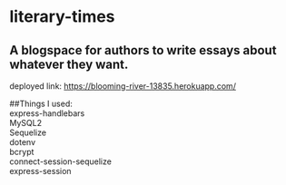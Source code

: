 # literary-times

## A blogspace for authors to write essays about whatever they want.

deployed link: https://blooming-river-13835.herokuapp.com/


##Things I used:<br>
express-handlebars<br>
MySQL2<br>
Sequelize<br>
dotenv<br>
bcrypt<br>
connect-session-sequelize<br>
express-session